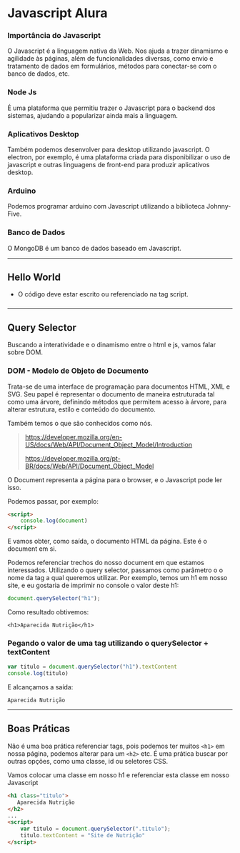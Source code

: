 # Javascript Alura 

### Importância do Javascript

O Javascript é a linguagem nativa da Web. Nos ajuda a trazer dinamismo e agilidade às páginas, além de funcionalidades diversas, como envio e tratamento de dados em formulários, métodos para conectar-se com o banco de dados, etc.

### Node Js

É uma plataforma que permitiu trazer o Javascript para o backend dos sistemas, ajudando a popularizar ainda mais a linguagem.

### Aplicativos Desktop

Também podemos desenvolver para desktop utilizando javascript. O electron, por exemplo, é uma plataforma criada para disponibilizar o uso de javascript e outras linguagens de front-end para produzir aplicativos desktop. 

### Arduino

Podemos programar arduino com Javascript utilizando a biblioteca Johnny-Five.

### Banco de Dados

O MongoDB é um banco de dados baseado em Javascript.

---

## Hello World

- O código deve estar escrito ou referenciado na tag script.

### 

---

## Query Selector

Buscando a interatividade e o dinamismo entre o html e js, vamos falar sobre DOM.

### DOM - Modelo de Objeto de Documento

Trata-se de uma interface de programação para documentos HTML, XML e SVG. Seu papel é representar o documento de maneira estruturada tal como uma árvore, definindo métodos que permitem acesso à árvore, para alterar estrutura, estilo e conteúdo do documento.

Também temos o que são conhecidos como nós. 

> https://developer.mozilla.org/en-US/docs/Web/API/Document_Object_Model/Introduction
>
> https://developer.mozilla.org/pt-BR/docs/Web/API/Document_Object_Model

O Document representa a página para o browser, e o Javascript pode ler isso. 

Podemos passar, por exemplo:

```html
<script>
    console.log(document)
</script>
```

E vamos obter, como saída, o documento HTML da página. Este é o document em si. 

Podemos referenciar trechos do nosso document em que estamos interessados. Utilizando o query selector, passamos como parâmetro o o nome da tag a qual queremos utilizar. Por exemplo, temos um h1 em nosso site, e eu gostaria de imprimir no console o valor deste h1:

```js
document.querySelector("h1");
```

Como resultado obtivemos:

```
<h1>Aparecida Nutrição</h1>
```

### Pegando o valor de uma tag utilizando o querySelector + textContent

```javascript
var titulo = document.querySelector("h1").textContent
console.log(titulo)
```

E alcançamos a saída:

```
Aparecida Nutrição
```

---

## Boas Práticas

Não é uma boa prática referenciar tags, pois podemos ter muitos `<h1>` em nossa página, podemos alterar para um `<h2>` etc. É uma prática buscar por outras opções, como uma classe, id ou seletores CSS.

Vamos colocar uma classe em nosso h1 e referenciar esta classe em nosso Javascript

```html
<h1 class="titulo">
   Aparecida Nutrição
</h2>
...
<script>
	var titulo = document.querySelector(".titulo");
    titulo.textContent = "Site de Nutrição"
</script>
```

